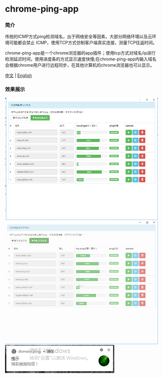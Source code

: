 # chrome-ping-app

### 简介

传统的ICMP方式ping检测域名，出于网络安全等因素，大部分网络环境以及云环境可能都会禁止 ICMP，使用TCP方式仿制客户端真实连接，测量TCP往返时间。

chrome-ping-app是一个chrome浏览器的app插件；使用tcp方式对域名/ip进行检测延迟时间，使用进度条的方式显示速度快慢;在chrome-ping-app内输入域名会根据chrome用户进行远程同步，在其他计算机的chrome浏览器也可以显示。


[中文](./README_zh_cn.md) | [English](./README.md)

### 效果展示
![](./images/example.png)
![](./images/example1.png)
![](./images/example2.png)
